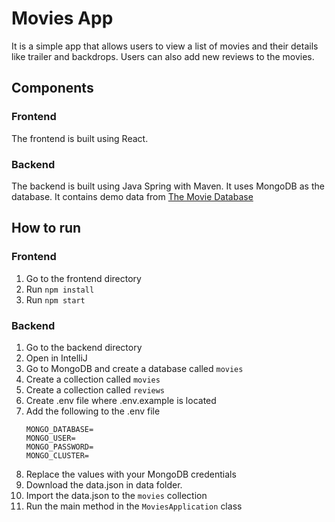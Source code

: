 # Movies App

It is a simple app that allows users to view a list of movies and their details like trailer and backdrops. Users can also add new reviews to the movies.

## Components
### Frontend
The frontend is built using React.

### Backend
The backend is built using Java Spring with Maven. It uses MongoDB as the database. It contains demo data from [The Movie Database](https://www.themoviedb.org/)

## How to run
### Frontend
1. Go to the frontend directory
2. Run `npm install`
3. Run `npm start`

### Backend
1. Go to the backend directory
2. Open in IntelliJ
3. Go to MongoDB and create a database called `movies`
4. Create a collection called `movies`
5. Create a collection called `reviews`
6. Create .env file where .env.example is located
7. Add the following to the .env file
    ```
    MONGO_DATABASE=
    MONGO_USER=
    MONGO_PASSWORD=
    MONGO_CLUSTER=
    ```
8. Replace the values with your MongoDB credentials
9. Download the data.json in data folder.
10. Import the data.json to the `movies` collection
11. Run the main method in the `MoviesApplication` class
